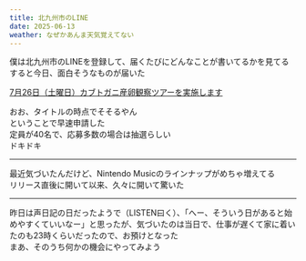 ```yaml
---
title: 北九州市のLINE
date: 2025-06-13
weather: なぜかあんま天気覚えてない
---
```

僕は北九州市のLINEを登録して、届くたびにどんなことが書いてるかを見てる  
すると今日、面白そうなものが届いた

[7月26日（土曜日）カブトガニ産卵観察ツアーを実施します](https://www.city.kitakyushu.lg.jp/contents/v00600090_00001.html)

おお、タイトルの時点でそそるやん  
ということで早速申請した  
定員が40名で、応募多数の場合は抽選らしい  
ドキドキ

---

最近気づいたんだけど、Nintendo Musicのラインナップがめちゃ増えてる  
リリース直後に開いて以来、久々に開いて驚いた

---

昨日は声日記の日だったようで（LISTEN曰く）、「へー、そういう日があると始めやすくていいなー」と思ったが、気づいたのは当日で、仕事が遅くて家に着いたのも23時くらいだったので、お預けとなった  
まあ、そのうち何かの機会にやってみよう
